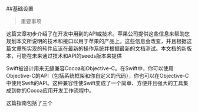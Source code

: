 ##基础设置
>重要事项
>
这篇文章初步介绍了在开发中用到的API或技术。苹果公司提供这些信息来帮助您规划本文所说明的技术和接口以用于苹果的产品上。这些信息会改变，并且根据这篇文章所实现的软件应该在最新的操作系统并根据最新的文档测试。本文档的新版本，可能在未来通过技术和API的seeds版本来提供

Swift被设计用来无缝兼容Cocoa和Objective-C。在Swift中，你可以使用Objective-C的API（包括系统框架和你自定义的代码），你也可以在Objective-C中使用Swift的API。这种兼容性使Swift变成了一个简单、方便并且强大的工具集成到你的Cocoa应用开发工作流程中。

这篇指南包括了三个
